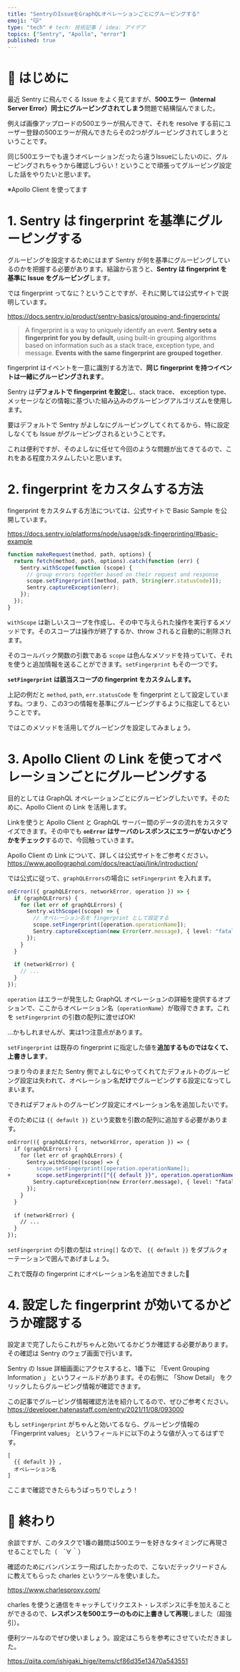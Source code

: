 ```yaml
---
title: "SentryのIssueをGraphQLオペレーションごとにグルーピングする"
emoji: "😽"
type: "tech" # tech: 技術記事 / idea: アイデア
topics: ["Sentry", "Apollo", "error"]
published: true
---
```


# 🌼 はじめに

最近 Sentry に飛んでくる Issue をよく見てますが、**500エラー（Internal Server Error）同士にグルーピングされてしまう**問題で結構悩んでました。

例えば画像アップロードの500エラーが飛んできて、それを resolve する前にユーザー登録の500エラーが飛んできたらその2つがグルーピングされてしまうということです。

同じ500エラーでも違うオペレーションだったら違うIssueにしたいのに、グルーピングされちゃうから確認しづらい！ということで頑張ってグルーピング設定した話をやりたいと思います。

※Apollo Client を使ってます

# 1. Sentry は fingerprint を基準にグルーピングする

グルーピングを設定するためにはまず Sentry が何を基準にグルーピングしているのかを把握する必要があります。結論から言うと、**Sentry は fingerprint を基準に Issue をグルーピング**します。

では fingerprint ってなに？ということですが、それに関しては公式サイトで説明しています。

https://docs.sentry.io/product/sentry-basics/grouping-and-fingerprints/


> A fingerprint is a way to uniquely identify an event. **Sentry sets a fingerprint for you by default**, using built-in grouping algorithms based on information such as a stack trace, exception type, and message. **Events with the same fingerprint are grouped together**.


fingerprint はイベントを一意に識別する方法で、**同じ fingerprint を持つイベントは一緒にグルーピングされます**。

Sentry は**デフォルトで fingerprint を設定**し、stack trace、 exception type、メッセージなどの情報に基づいた組み込みのグルーピングアルゴリズムを使用します。

要はデフォルトで Sentry がよしなにグルーピングしてくれてるから、特に設定しなくても Issue がグルーピングされるということです。

これは便利ですが、そのよしなに任せて今回のような問題が出てきてるので、これをある程度カスタムしたいと思います。


# 2. fingerprint をカスタムする方法

fingerprint をカスタムする方法については、公式サイトで Basic Sample を公開しています。

https://docs.sentry.io/platforms/node/usage/sdk-fingerprinting/#basic-example

```ts
function makeRequest(method, path, options) {
  return fetch(method, path, options).catch(function (err) {
    Sentry.withScope(function (scope) {
      // group errors together based on their request and response
      scope.setFingerprint([method, path, String(err.statusCode)]);
      Sentry.captureException(err);
    });
  });
}
```

`withScope` は新しいスコープを作成し、その中で与えられた操作を実行するメソッドです。そのスコープは操作が終了するか、throw されると自動的に削除されます。

そのコールバック関数の引数である `scope` は色んなメソッドを持っていて、それを使うと追加情報を送ることができます。`setFingerprint` もその一つです。

**`setFingerprint` は該当スコープの fingerprint をカスタムします。**

上記の例だと `method`, `path`, `err.statusCode` を fingerprint として設定していますね。つまり、この3つの情報を基準にグルーピングするように指定してるということです。

ではこのメソッドを活用してグルーピングを設定してみましょう。

# 3. Apollo Client の Link を使ってオペレーションごとにグルーピングする

目的としては GraphQL オペレーションごとにグルーピングしたいです。そのために、Apollo Client の Link を活用します。

Linkを使うと Apollo Client と GraphQL サーバー間のデータの流れをカスタマイズできます。その中でも **`onError` はサーバのレスポンスにエラーがないかどうかをチェック**するので、今回触っていきます。

Apollo Client の Link について、詳しくは公式サイトをご参考ください。
https://www.apollographql.com/docs/react/api/link/introduction/

では公式に従って、`graphQLErrors`の場合に `setFingerprint` を入れます。

```ts
onError(({ graphQLErrors, networkError, operation }) => {
  if (graphQLErrors) {
    for (let err of graphQLErrors) {
      Sentry.withScope((scope) => {
        // オペレーション名を fingerprint として設定する
        scope.setFingerprint([operation.operationName]);
        Sentry.captureException(new Error(err.message), { level: "fatal" });
      });
    }
  }
  
  if (networkError) {
    // ...
  }
});
```

`operation` はエラーが発生した GraphQL オペレーションの詳細を提供するオプションで、ここからオペレーション名（`operationName`）が取得できます。これを `setFingerprint` の引数の配列に渡せばOK!

…かもしれませんが、実は1つ注意点があります。

`setFingerprint` は既存の fingerprint に指定した値を**追加するものではなくて、上書きします**。

つまり今のままだた Sentry 側でよしなにやってくれてたデフォルトのグルーピング設定は失われて、オペレーション名**だけ**でグルーピングする設定になってしまいます。

できればデフォルトのグルーピング設定にオペレーション名を追加したいです。

そのためには `{{ default }}` という変数を引数の配列に追加する必要があります。

```diff ts
onError(({ graphQLErrors, networkError, operation }) => {
  if (graphQLErrors) {
    for (let err of graphQLErrors) {
      Sentry.withScope((scope) => {
-        scope.setFingerprint([operation.operationName]);
+        scope.setFingerprint(["{{ default }}", operation.operationName]);
        Sentry.captureException(new Error(err.message), { level: "fatal" });
      });
    }
  }
  
  if (networkError) {
    // ...
  }
});
```

`setFingerprint` の引数の型は `string[]` なので、 `{{ default }}` をダブルクォーテーションで囲んであげましょう。

これで既存の fingerprint にオペレーション名を追加できました👏

# 4. 設定した fingerprint が効いてるかどうか確認する

設定まで完了したらこれがちゃんと効いてるかどうか確認する必要があります。その確認は Sentry のウェブ画面で行います。

Sentry の Issue 詳細画面にアクセスすると、1番下に 「Event Grouping Information 」 というフィールドがあります。その右側に 「Show Detail」 をクリックしたらグルーピング情報が確認できます。

この記事でグルーピング情報確認方法を紹介してるので、ぜひご参考ください。
https://developer.hatenastaff.com/entry/2021/11/08/093000

もし `setFingerprint` がちゃんと効いてるなら、グルーピング情報の 「Fingerprint values」 というフィールドに以下のような値が入ってるはずです。

```text
[
  {{ default }} ,
  オペレーション名
]
```

ここまで確認できたらもうばっちりでしょう！

# 🌷 終わり

余談ですが、このタスクで1番の難問は500エラーを好きなタイミングに再現させることでした（　´∀｀）

確認のためにバンバンエラー飛ばしたかったので、こないだテックリードさんに教えてもらった charles というツールを使いました。

https://www.charlesproxy.com/

charles を使うと通信をキャッチしてリクエスト・レスポンスに手を加えることができるので、**レスポンスを500エラーのものに上書きして再現**しました（超強引）。

便利ツールなのでぜひ使いましょう。設定はこちらを参考にさせていただきました。

https://qiita.com/ishigaki_hige/items/cf86d35e13470a543551